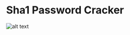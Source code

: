 <h1> Sha1 Password Cracker </h1>

![alt text](https://github.com/secretoelit/sha1_password_cracker/blob/main/preview.png?raw=true)

